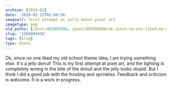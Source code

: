 ```yaml
---
archive: [2010-02]
date: '2010-02-22T02:06:56'
imagealt: first attempt at jelly donut pixel art
imagetype: png
old_paths: [/post/403905896, /post/403905896/ok-since-no-one-liked-my-old-school-theme-idea-i]
slug: '1266804416'
tags: [blog]
type: photo
---
```


Ok, since no one liked my old school theme idea, I am trying something
else.  It's a jelly donut!  This is my first attempt at pixel art, and the
lighting is completely wrong in the bite of the donut and the jelly looks
stupid.  But I think I did a good job with the frosting and sprinkles.
Feedback and criticism is welcome.  It is a work in progress. 

